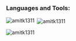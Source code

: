 
<h3 align="left">Languages and Tools:</h3>

<p><img align="left" src="https://github-readme-stats.vercel.app/api/top-langs?username=amitk1311&show_icons=true&locale=en&layout=compact" alt="amitk1311" /></p>

<p>&nbsp;<img align="center" src="https://github-readme-stats.vercel.app/api?username=amitk1311&show_icons=true&locale=en" alt="amitk1311" /></p>

<p><img align="center" src="https://github-readme-streak-stats.herokuapp.com/?user=amitk1311&" alt="amitk1311" /></p>
